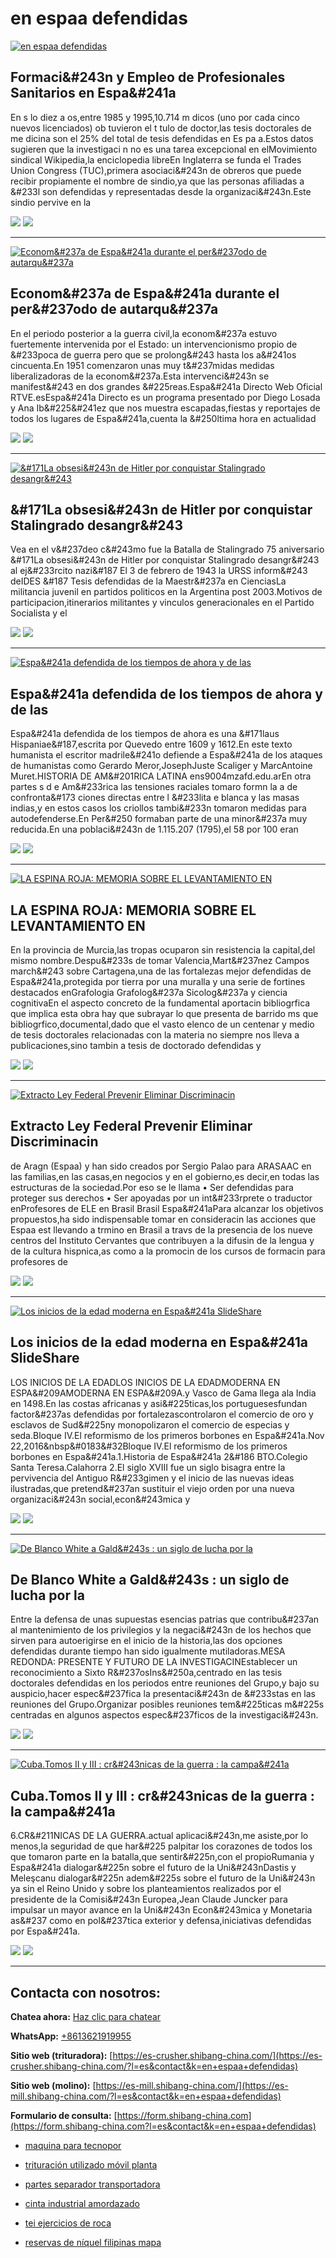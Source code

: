 # en espaa defendidas

<a href="https://swt.shibang-china.com/?l=es&img&k=en+espaa+defendidas" target="_blank">![en espaa defendidas](http://static.shibang-china.com/all-800x300/1490.jpg)</a>

## Formaci&#243n y Empleo de Profesionales Sanitarios en Espa&#241a
En s lo diez a os,entre 1985 y 1995,10.714 m dicos (uno por cada cinco nuevos licenciados) ob tuvieron el t tulo de doctor,las tesis doctorales de me dicina son el 25% del total de tesis defendidas en Es pa a.Estos datos sugieren que la investigaci n no es una tarea excepcional en elMovimiento sindical Wikipedia,la enciclopedia libreEn Inglaterra se funda el Trades Union Congress (TUC),primera asociaci&#243n de obreros que puede recibir propiamente el nombre de sindio,ya que las personas afiliadas a &#233l son defendidas y representadas desde la organizaci&#243n.Este sindio pervive en la


<a href="https://whatsapp.shibangsoft.com/WhatsApp.php" target="_blank" title="WhatsApp">![](http://static.shibang-china.com/icon/whatsapp.png)</a> <a href="https://swt.shibang-china.com/?l=es&icon&k=en+espaa+defendidas" target="_blank">![](http://static.shibang-china.com/icon/chat-es.png)</a>

---

<a href="https://swt.shibang-china.com/?l=es&img&k=en+espaa+defendidas" target="_blank">![Econom&#237a de Espa&#241a durante el per&#237odo de autarqu&#237a](http://static.shibang-china.com/all-800x300/309.jpg)</a>

## Econom&#237a de Espa&#241a durante el per&#237odo de autarqu&#237a
En el periodo posterior a la guerra civil,la econom&#237a estuvo fuertemente intervenida por el Estado: un intervencionismo propio de &#233poca de guerra pero que se prolong&#243 hasta los a&#241os cincuenta.En 1951 comenzaron unas muy t&#237midas medidas liberalizadoras de la econom&#237a.Esta intervenci&#243n se manifest&#243 en dos grandes &#225reas.Espa&#241a Directo Web Oficial RTVE.esEspa&#241a Directo es un programa presentado por Diego Losada y Ana Ib&#225&#241ez que nos muestra escapadas,fiestas y reportajes de todos los lugares de Espa&#241a,cuenta la &#250ltima hora en actualidad


<a href="https://whatsapp.shibangsoft.com/WhatsApp.php" target="_blank" title="WhatsApp">![](http://static.shibang-china.com/icon/whatsapp.png)</a> <a href="https://swt.shibang-china.com/?l=es&icon&k=en+espaa+defendidas" target="_blank">![](http://static.shibang-china.com/icon/chat-es.png)</a>

---

<a href="https://swt.shibang-china.com/?l=es&img&k=en+espaa+defendidas" target="_blank">![&#171La obsesi&#243n de Hitler por conquistar Stalingrado desangr&#243](http://static.shibang-china.com/all-800x300/1448.jpg)</a>

## &#171La obsesi&#243n de Hitler por conquistar Stalingrado desangr&#243
Vea en el v&#237deo c&#243mo fue la Batalla de Stalingrado 75 aniversario &#171La obsesi&#243n de Hitler por conquistar Stalingrado desangr&#243 al ej&#233rcito nazi&#187 El 3 de febrero de 1943 la URSS inform&#243 deIDES &#187 Tesis defendidas de la Maestr&#237a en CienciasLa militancia juvenil en partidos politicos en la Argentina post 2003.Motivos de participacion,itinerarios militantes y vinculos generacionales en el Partido Socialista y el


<a href="https://whatsapp.shibangsoft.com/WhatsApp.php" target="_blank" title="WhatsApp">![](http://static.shibang-china.com/icon/whatsapp.png)</a> <a href="https://swt.shibang-china.com/?l=es&icon&k=en+espaa+defendidas" target="_blank">![](http://static.shibang-china.com/icon/chat-es.png)</a>

---

<a href="https://swt.shibang-china.com/?l=es&img&k=en+espaa+defendidas" target="_blank">![Espa&#241a defendida de los tiempos de ahora y de las](http://static.shibang-china.com/all-800x300/1163.jpg)</a>

## Espa&#241a defendida de los tiempos de ahora y de las
Espa&#241a defendida de los tiempos de ahora es una &#171laus Hispaniae&#187,escrita por Quevedo entre 1609 y 1612.En este texto humanista el escritor madrile&#241o defiende a Espa&#241a de los ataques de humanistas como Gerardo Meror,JosephJuste Scaliger y MarcAntoine Muret.HISTORIA DE AM&#201RICA LATINA ens9004mzafd.edu.arEn otra partes s d e Am&#233rica las tensiones raciales tomaro formn la a de confronta&#173 ciones directas entre l &#233lita e blanca y las masas indias,y en estos casos los criollos tambi&#233n tomaron medidas para autodefenderse.En Per&#250 formaban parte de una minor&#237a muy reducida.En una poblaci&#243n de 1.115.207 (1795),el 58 por 100 eran


<a href="https://whatsapp.shibangsoft.com/WhatsApp.php" target="_blank" title="WhatsApp">![](http://static.shibang-china.com/icon/whatsapp.png)</a> <a href="https://swt.shibang-china.com/?l=es&icon&k=en+espaa+defendidas" target="_blank">![](http://static.shibang-china.com/icon/chat-es.png)</a>

---

<a href="https://swt.shibang-china.com/?l=es&img&k=en+espaa+defendidas" target="_blank">![LA ESPINA ROJA: MEMORIA SOBRE EL LEVANTAMIENTO EN](http://static.shibang-china.com/all-800x300/241.jpg)</a>

## LA ESPINA ROJA: MEMORIA SOBRE EL LEVANTAMIENTO EN
En la provincia de Murcia,las tropas ocuparon sin resistencia la capital,del mismo nombre.Despu&#233s de tomar Valencia,Mart&#237nez Campos march&#243 sobre Cartagena,una de las fortalezas mejor defendidas de Espa&#241a,protegida por tierra por una muralla y una serie de fortines destacados enGrafologia Grafolog&#237a Sicolog&#237a y ciencia cognitivaEn el aspecto concreto de la fundamental aportacin bibliogrfica que implica esta obra hay que subrayar lo que presenta de barrido ms que bibliogrfico,documental,dado que el vasto elenco de un centenar y medio de tesis doctorales relacionadas con la materia no siempre nos lleva a publicaciones,sino tambin a tesis de doctorado defendidas y


<a href="https://whatsapp.shibangsoft.com/WhatsApp.php" target="_blank" title="WhatsApp">![](http://static.shibang-china.com/icon/whatsapp.png)</a> <a href="https://swt.shibang-china.com/?l=es&icon&k=en+espaa+defendidas" target="_blank">![](http://static.shibang-china.com/icon/chat-es.png)</a>

---

<a href="https://swt.shibang-china.com/?l=es&img&k=en+espaa+defendidas" target="_blank">![Extracto Ley Federal Prevenir Eliminar Discriminacin](http://static.shibang-china.com/all-800x300/211.jpg)</a>

## Extracto Ley Federal Prevenir Eliminar Discriminacin
de Aragn (Espaa) y han sido creados por Sergio Palao para ARASAAC en las familias,en las casas,en negocios y en el gobierno,es decir,en todas las estructuras de la sociedad.Por eso se le llama • Ser defendidas para proteger sus derechos • Ser apoyadas por un int&#233rprete o traductor enProfesores de ELE en Brasil Brasil Espa&#241aPara alcanzar los objetivos propuestos,ha sido indispensable tomar en consideracin las acciones que Espaa est llevando a trmino en Brasil a travs de la presencia de los nueve centros del Instituto Cervantes que contribuyen a la difusin de la lengua y de la cultura hispnica,as como a la promocin de los cursos de formacin para profesores de


<a href="https://whatsapp.shibangsoft.com/WhatsApp.php" target="_blank" title="WhatsApp">![](http://static.shibang-china.com/icon/whatsapp.png)</a> <a href="https://swt.shibang-china.com/?l=es&icon&k=en+espaa+defendidas" target="_blank">![](http://static.shibang-china.com/icon/chat-es.png)</a>

---

<a href="https://swt.shibang-china.com/?l=es&img&k=en+espaa+defendidas" target="_blank">![Los inicios de la edad moderna en Espa&#241a SlideShare](http://static.shibang-china.com/all-800x300/1320.jpg)</a>

## Los inicios de la edad moderna en Espa&#241a SlideShare
LOS INICIOS DE LA EDADLOS INICIOS DE LA EDADMODERNA EN ESPA&#209AMODERNA EN ESPA&#209A.y Vasco de Gama llega ala India en 1498.En las costas africanas y asi&#225ticas,los portuguesesfundan factor&#237as defendidas por fortalezascontrolaron el comercio de oro y esclavos de Sud&#225ny monopolizaron el comercio de especias y seda.Bloque IV.El reformismo de los primeros borbones en Espa&#241a.Nov 22,2016&nbsp&#0183&#32Bloque IV.El reformismo de los primeros borbones en Espa&#241a.1.Historia de Espa&#241a 2&#186 BTO.Colegio Santa Teresa.Calahorra 2.El siglo XVIII fue un siglo bisagra entre la pervivencia del Antiguo R&#233gimen y el inicio de las nuevas ideas ilustradas,que pretend&#237an sustituir el viejo orden por una nueva organizaci&#243n social,econ&#243mica y


<a href="https://whatsapp.shibangsoft.com/WhatsApp.php" target="_blank" title="WhatsApp">![](http://static.shibang-china.com/icon/whatsapp.png)</a> <a href="https://swt.shibang-china.com/?l=es&icon&k=en+espaa+defendidas" target="_blank">![](http://static.shibang-china.com/icon/chat-es.png)</a>

---

<a href="https://swt.shibang-china.com/?l=es&img&k=en+espaa+defendidas" target="_blank">![De Blanco White a Gald&#243s : un siglo de lucha por la](http://static.shibang-china.com/all-800x300/559.jpg)</a>

## De Blanco White a Gald&#243s : un siglo de lucha por la
Entre la defensa de unas supuestas esencias patrias que contribu&#237an al mantenimiento de los privilegios y la negaci&#243n de los hechos que sirven para autoerigirse en el inicio de la historia,las dos opciones defendidas durante tiempo han sido igualmente mutiladoras.MESA REDONDA: PRESENTE Y FUTURO DE LA INVESTIGACINEstablecer un reconocimiento a Sixto R&#237osIns&#250a,centrado en las tesis doctorales defendidas en los periodos entre reuniones del Grupo,y bajo su auspicio,hacer espec&#237fica la presentaci&#243n de &#233stas en las reuniones del Grupo.Organizar posibles reuniones tem&#225ticas m&#225s centradas en algunos aspectos espec&#237ficos de la investigaci&#243n.


<a href="https://whatsapp.shibangsoft.com/WhatsApp.php" target="_blank" title="WhatsApp">![](http://static.shibang-china.com/icon/whatsapp.png)</a> <a href="https://swt.shibang-china.com/?l=es&icon&k=en+espaa+defendidas" target="_blank">![](http://static.shibang-china.com/icon/chat-es.png)</a>

---

<a href="https://swt.shibang-china.com/?l=es&img&k=en+espaa+defendidas" target="_blank">![Cuba.Tomos II y III : cr&#243nicas de la guerra : la campa&#241a](http://static.shibang-china.com/all-800x300/458.jpg)</a>

## Cuba.Tomos II y III : cr&#243nicas de la guerra : la campa&#241a
6.CR&#211NICAS DE LA GUERRA.actual aplicaci&#243n,me asiste,por lo menos,la seguridad de que har&#225 palpitar los corazones de todos los que tomaron parte en la batalla,que sentir&#225n,con el propioRumania y Espa&#241a dialogar&#225n sobre el futuro de la Uni&#243nDastis y Meleşcanu dialogar&#225n adem&#225s sobre el futuro de la Uni&#243n ya sin el Reino Unido y sobre los planteamientos realizados por el presidente de la Comisi&#243n Europea,Jean Claude Juncker para impulsar un mayor avance en la Uni&#243n Econ&#243mica y Monetaria as&#237 como en pol&#237tica exterior y defensa,iniciativas defendidas por Espa&#241a.


<a href="https://whatsapp.shibangsoft.com/WhatsApp.php" target="_blank" title="WhatsApp">![](http://static.shibang-china.com/icon/whatsapp.png)</a> <a href="https://swt.shibang-china.com/?l=es&icon&k=en+espaa+defendidas" target="_blank">![](http://static.shibang-china.com/icon/chat-es.png)</a>

---
## Contacta con nosotros:

**Chatea ahora:** [Haz clic para chatear](https://swt.shibang-china.com?l=es&contact&k=en+espaa+defendidas)

**WhatsApp:**  [+8613621919955](https://whatsapp.shibangsoft.com/WhatsApp.php)

**Sitio web (trituradora):** [https://es-crusher.shibang-china.com/](https://es-crusher.shibang-china.com/?l=es&contact&k=en+espaa+defendidas)

**Sitio web (molino):** [https://es-mill.shibang-china.com/](https://es-mill.shibang-china.com/?l=es&contact&k=en+espaa+defendidas)

**Formulario de consulta:** [https://form.shibang-china.com](https://form.shibang-china.com?l=es&contact&k=en+espaa+defendidas)

* [maquina para tecnopor](../80/maquina%20para%20tecnopor.md)

* [trituración utilizado móvil planta](../78/trituraci%C3%B3n%20utilizado%20m%C3%B3vil%20planta.md)

* [partes separador transportadora](../73/partes%20separador%20transportadora.md)

* [cinta industrial amordazado](../68/cinta%20industrial%20amordazado.md)

* [tei ejercicios de roca](../73/tei%20ejercicios%20de%20roca.md)

* [reservas de níquel filipinas mapa](../69/reservas%20de%20n%C3%ADquel%20filipinas%20mapa.md)